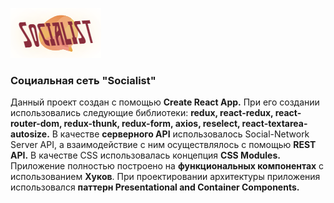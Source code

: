 ![alt text](src/assets/logoLogin.png)

### Социaльная сеть "Socialist" 

Данный проект создан с помощью **Create React App.** 
При его создании использовались следующие библиотеки: **redux, react-redux, react-router-dom, redux-thunk, redux-form, axios, reselect, react-textarea-autosize.** 
В качестве **серверного API** использовалось Social-Network Server API, а взаимодействие с ним осуществлялось с помощью **REST API.** 
В качестве CSS использовалась концепция **CSS Modules.** 
Приложение полностью построено на **функциональных компонентах** с использованием **Хуков**. 
При проектировании архитектуры приложения использовался **паттерн Presentational and Container Components.**
